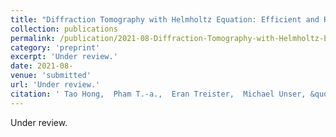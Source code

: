 ```yaml
---
title: "Diffraction Tomography with Helmholtz Equation: Efficient and Robust Multigrid Based Solver"
collection: publications
permalink: /publication/2021-08-Diffraction-Tomography-with-Helmholtz-Equation-Efficient-and-Robust-Multigrid-Based-Solver
category: 'preprint'
excerpt: 'Under review.'
date: 2021-08-
venue: 'submitted'
url: 'Under review.'
citation: ' Tao Hong,  Pham T.-a.,  Eran Treister,  Michael Unser, &quot;Diffraction Tomography with Helmholtz Equation: Efficient and Robust Multigrid Based Solver.&quot; <i>Under review.</i>, 08 2021.'
---
```

Under review.

